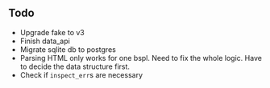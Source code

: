 ## Todo

- Upgrade fake to v3
- Finish data_api
- Migrate sqlite db to postgres
- Parsing HTML only works for one bspl. Need to fix the whole logic. Have to decide the data structure first.
- Check if `inspect_err`s are necessary
